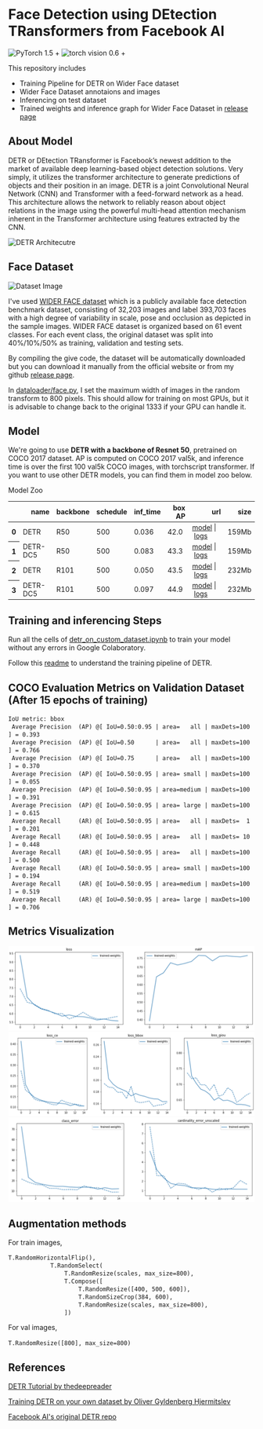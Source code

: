 # Face Detection using DEtection TRansformers from Facebook AI
![PyTorch 1.5 +](https://img.shields.io/badge/Pytorch-1.5%2B-green)
![torch vision 0.6 +](https://img.shields.io/badge/torchvision%20-0.6%2B-green)


This repository includes 
* Training Pipeline for DETR on Wider Face dataset
* Wider Face Dataset annotaions and images
* Inferencing on test dataset 
* Trained weights and inference graph for Wider Face Dataset in [release page](https://github.com/NyanSwanAung/Pothole-Detection-using-MaskRCNN/releases) 

## About Model 
DETR or DEtection TRansformer is Facebook’s newest addition to the market of available deep learning-based object detection solutions. Very simply, it utilizes the transformer architecture to generate predictions of objects and their position in an image. DETR is a joint Convolutional Neural Network (CNN) and Transformer with a feed-forward network as a head. This architecture allows the network to reliably reason about object relations in the image using the powerful multi-head attention mechanism inherent in the Transformer architecture using features extracted by the CNN.

![DETR Architecutre](https://miro.medium.com/max/1200/1*niV3pN0JvipfJeqmdWN-3g.png)

## Face Dataset

![Dataset Image](http://shuoyang1213.me/WIDERFACE/support/intro.jpg)

I've used [WIDER FACE dataset](http://shuoyang1213.me/WIDERFACE/) which is a publicly available face detection benchmark dataset, consisting of 32,203 images and label 393,703 faces with a high degree of variability in scale, pose and occlusion as depicted in the sample images. WIDER FACE dataset is organized based on 61 event classes. For each event class, the original dataset was split into 40%/10%/50% as training, validation and testing sets. 

By compiling the give code, the dataset will be automatically downloaded but you can download it manually from the official website or from my github [release page](https://github.com/NyanSwanAung/Object-Detection-Using-DETR-CustomDataset/releases). 

In [dataloader/face.py](https://github.com/NyanSwanAung/Object-Detection-Using-DETR-CustomDataset/blob/main/dataloaders/face.py), I set the maximum width of images in the random transform to 800 pixels. This should allow for training on most GPUs, but it is advisable to change back to the original 1333 if your GPU can handle it.

## Model 

We're going to use **DETR with a backbone of Resnet 50**, pretrained on COCO 2017 dataset. AP is computed on COCO 2017 val5k, and inference time is over the first 100 val5k COCO images, with torchscript transformer. If you want to use other DETR models, you can find them in model zoo below.

Model Zoo

<table>
  <thead>
    <tr style="text-align: right;">
      <th></th>
      <th>name</th>
      <th>backbone</th>
      <th>schedule</th>
      <th>inf_time</th>
      <th>box AP</th>
      <th>url</th>
      <th>size</th>
    </tr>
  </thead>
  <tbody>
    <tr>
      <th>0</th>
      <td>DETR</td>
      <td>R50</td>
      <td>500</td>
      <td>0.036</td>
      <td>42.0</td>
      <td><a href="https://dl.fbaipublicfiles.com/detr/detr-r50-e632da11.pth">model</a>&nbsp;|&nbsp;<a href="https://dl.fbaipublicfiles.com/detr/logs/detr-r50_log.txt">logs</a></td>
      <td>159Mb</td>
    </tr>
    <tr>
      <th>1</th>
      <td>DETR-DC5</td>
      <td>R50</td>
      <td>500</td>
      <td>0.083</td>
      <td>43.3</td>
      <td><a href="https://dl.fbaipublicfiles.com/detr/detr-r50-dc5-f0fb7ef5.pth">model</a>&nbsp;|&nbsp;<a href="https://dl.fbaipublicfiles.com/detr/logs/detr-r50-dc5_log.txt">logs</a></td>
      <td>159Mb</td>
    </tr>
    <tr>
      <th>2</th>
      <td>DETR</td>
      <td>R101</td>
      <td>500</td>
      <td>0.050</td>
      <td>43.5</td>
      <td><a href="https://dl.fbaipublicfiles.com/detr/detr-r101-2c7b67e5.pth">model</a>&nbsp;|&nbsp;<a href="https://dl.fbaipublicfiles.com/detr/logs/detr-r101_log.txt">logs</a></td>
      <td>232Mb</td>
    </tr>
    <tr>
      <th>3</th>
      <td>DETR-DC5</td>
      <td>R101</td>
      <td>500</td>
      <td>0.097</td>
      <td>44.9</td>
      <td><a href="https://dl.fbaipublicfiles.com/detr/detr-r101-dc5-a2e86def.pth">model</a>&nbsp;|&nbsp;<a href="https://dl.fbaipublicfiles.com/detr/logs/detr-r101-dc5_log.txt">logs</a></td>
      <td>232Mb</td>
    </tr>
  </tbody>
</table>


## Training and inferencing Steps

Run all the cells of [detr_on_custom_dataset.ipynb]() to train your model without any errors in Google Colaboratory.

Follow this [readme](https://github.com/NyanSwanAung/Object-Detection-Using-DETR-CustomDataset/blob/main/TRAINING-and-INFERENCING.md) to understand the training pipeline of DETR.

## COCO Evaluation Metrics on Validation Dataset (After 15 epochs of training)

```log
IoU metric: bbox
 Average Precision  (AP) @[ IoU=0.50:0.95 | area=   all | maxDets=100 ] = 0.393
 Average Precision  (AP) @[ IoU=0.50      | area=   all | maxDets=100 ] = 0.766
 Average Precision  (AP) @[ IoU=0.75      | area=   all | maxDets=100 ] = 0.370
 Average Precision  (AP) @[ IoU=0.50:0.95 | area= small | maxDets=100 ] = 0.055
 Average Precision  (AP) @[ IoU=0.50:0.95 | area=medium | maxDets=100 ] = 0.391
 Average Precision  (AP) @[ IoU=0.50:0.95 | area= large | maxDets=100 ] = 0.615
 Average Recall     (AR) @[ IoU=0.50:0.95 | area=   all | maxDets=  1 ] = 0.201
 Average Recall     (AR) @[ IoU=0.50:0.95 | area=   all | maxDets= 10 ] = 0.448
 Average Recall     (AR) @[ IoU=0.50:0.95 | area=   all | maxDets=100 ] = 0.500
 Average Recall     (AR) @[ IoU=0.50:0.95 | area= small | maxDets=100 ] = 0.194
 Average Recall     (AR) @[ IoU=0.50:0.95 | area=medium | maxDets=100 ] = 0.519
 Average Recall     (AR) @[ IoU=0.50:0.95 | area= large | maxDets=100 ] = 0.706
```
## Metrics Visualization 
![](https://raw.githubusercontent.com/NyanSwanAung/Object-Detection-Using-DETR-CustomDataset/main/assets/metrics1.png)
![](https://raw.githubusercontent.com/NyanSwanAung/Object-Detection-Using-DETR-CustomDataset/main/assets/metrics2.png)
![](https://raw.githubusercontent.com/NyanSwanAung/Object-Detection-Using-DETR-CustomDataset/main/assets/metrics3.png)

## Augmentation methods 
For train images, 
``` 
T.RandomHorizontalFlip(),
            T.RandomSelect(
                T.RandomResize(scales, max_size=800),
                T.Compose([
                    T.RandomResize([400, 500, 600]),
                    T.RandomSizeCrop(384, 600),
                    T.RandomResize(scales, max_size=800),
                ])
```

For val images, 

``` T.RandomResize([800], max_size=800) ```

## References

[DETR Tutorial by thedeepreader](https://github.com/thedeepreader/detr_tutorial)

[Training DETR on your own dataset by Oliver Gyldenberg Hjermitslev](https://towardsdatascience.com/training-detr-on-your-own-dataset-bcee0be05522)

[Facebook AI's original DETR repo](https://github.com/facebookresearch/detr)
